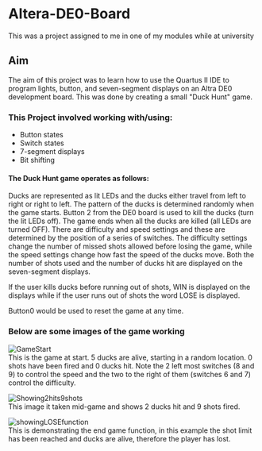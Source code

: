 # Altera-DE0-Board
This was a project assigned to me in one of my modules while at university

## Aim
The aim of this project was to learn how to use the Quartus II IDE to program lights, button, and seven-segment displays on an Altra DE0 development board. This was done by creating a small "Duck Hunt" game. 

### This Project involved working with/using:
* Button states
* Switch states
* 7-segment displays
* Bit shifting

#### The Duck Hunt game operates as follows:
Ducks  are  represented  as  lit  LEDs  and  the  ducks  either  travel  from  left  to  right  or right to left. The pattern of the ducks is determined randomly when the game starts. Button  2  from  the  DE0  board  is  used  to  kill  the  ducks  (turn  the  lit  LEDs  off).  The game ends when all the ducks are killed (all LEDs are turned OFF). There are difficulty and speed settings and these are determined by the position of a series of switches. The difficulty settings change the number of missed shots allowed before losing the game, while the speed settings change how fast the speed of the ducks move. Both the number of shots used and the number of ducks hit are displayed on the seven-segment displays.

If the user kills ducks before running out of shots, WIN is displayed on the displays while if the user runs out of shots the word LOSE is displayed.

Button0 would be used to reset the game at any time.

### Below are some images of the game working
![GameStart](https://user-images.githubusercontent.com/43787505/60716394-2e380c00-9f17-11e9-823c-1e17004f42bd.png)
<br>This is the game at start. 5 ducks are alive, starting in a random location. 0 shots have been fired and 0 ducks hit. Note the 2 left most switches (8 and 9) to control the speed and the two to the right of them (switches 6 and 7) control the difficulty.</br> 

![Showing2hits9shots](https://user-images.githubusercontent.com/43787505/60716528-8bcc5880-9f17-11e9-8e96-637f89dadf6c.png)
<br>This image it taken mid-game and shows 2 ducks hit and 9 shots fired.</br>

![showingLOSEfunction](https://user-images.githubusercontent.com/43787505/60716819-3c3a5c80-9f18-11e9-8896-15e0ed5479a3.png)
<br>This is demonstrating the end game function, in this example the shot limit has been reached and ducks are alive, therefore the player has lost.</br>
